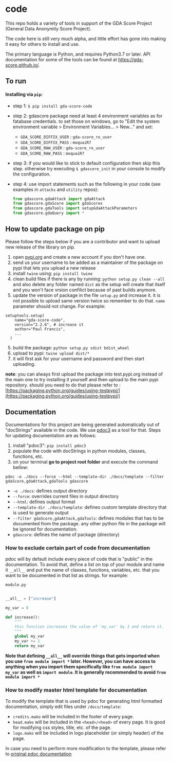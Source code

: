   
# code    
    
This repo holds a variety of tools in support of the GDA Score Project (General Data Anonymity Score Project).    
    
The code here is still very much alpha, and little effort has gone into making it easy for others to install and use.    
    
The primary language is Python, and requires Python3.7 or later. API documentation for some of the tools can be found at https://gda-score.github.io/.    
    
## To run    
    
#### Installing via `pip`:    
   - step 1: `$ pip install gda-score-code`    
   
   - step 2: gdascore package need at least 4 environment variables as for fatabase credentials.
   to set those on windows, go to "Edit the system environment variable > Environment Variables... > New..." and set:
        - `GDA_SCORE_DIFFIX_USER` : `gda-score_ro_user` 
        - `GDA_SCORE_DIFFIX_PASS` : `moquaiR7` 
        - `GDA_SCORE_RAW_USER` : `gda-score_ro_user` 
        - `GDA_SCORE_RAW_PASS` : `moquaiR7` 
            
   - step 3: if you would like to stick to default configuration then skip this step. otherwise try executing `$ gdascore_init` in your console  to modify the configuration.    
    
   - step 4: use import statements such as the following in your code (see examples in `attacks` and `utility` repos):    
      ```python    
      from gdascore.gdaAttack import gdaAttack
      from gdascore.gdaScore import gdaScores    
      from gdascore.gdaTools import setupGdaAttackParameters  
      from gdascore.gdaQuery import *   
      ```

## How to update package on pip
Please follow the steps below if you are a contributor and want to upload new release of the library on pip.
 1. open [pypi.org](https://pypi.org) and create a new account if you don't have one.
 2. send us your username to be added as a maintainer of the package on pypi that lets you upload a new release
 3. install `twine` using: `pip install twine`
 4. clean build files if there is any by running: `python setup.py clean --all` and also delete any folder named `dist` as the setup will create that itself and you won't face vrsion confilict because of past builds anymore.
 5. update the version of package in the file `setup.py` and increase it. it is not possible to upload same version twice so remember to do that. `name` parameter should not change. For example:
``` 
setuptools.setup(  
    name="gda-score-code",  
    version="2.2.6", # increase it
    author="Paul Francis",
    ...
  )
  ```
  5. build the package: `python setup.py sdist bdist_wheel`
  6. upload to pypi: `twine upload dist/*`
  7. it will first ask for your username and password and then start uploading.

**note**: you can always first upload the package into test.pypi.org instead of the main one to try installing it yourself and then upload to the main pypi repository. should you need to do that please refer to : [https://packaging.python.org/guides/using-testpypi/](https://packaging.python.org/guides/using-testpypi/)


## Documentation
Documentations for this project are being generated automatically out of "docStrings" available in the code.
We use [pdoc3](https://pypi.org/project/pdoc3/) as a tool for that. Steps for updating documentation are as follows:
 1. install "pdoc3": `pip install pdoc3`
 2. populate the code with docStrings in python modules, classes, functions, etc.
 3. on your terminal **go to project root folder** and execute the command bellow:
 ```shell
 pdoc -o ./docs --force --html --template-dir ./docs/template --filter gdaScore,gdaAttack,gdaTools gdascore
 ```
 
  - `-o ./docs`: defines output directory
  - `--force`: overrides current files in output directory
  - `--html`: defines output format
  - `--template-dir ./docs/template`: defines custom template directory that is used to generate output
  - `--filter gdaScore,gdaAttack,gdaTools`: defines modules that has to be documented from the package. any other python file in the package will be ignored for documentation.
  - `gdascore`: defines the name of package (directory)
 
### How to exclude certain part of code from documentation
pdoc will by default include every piece of code that is "public" in the documentation. To avoid that, define a list on top of your module
and name it `__all__` and put the name of classes, functions, variables, etc. that you want to be documented in that list as strings.
for example:
```python
module.py


__all__ = ["increase"]

my_var = 0

def increase():
    """
    this function increases the value of 'my_var' by 1 and return it.
    """
    global my_var
    my_var += 1
    return my_var
```

**Note that defining `__all__` will override things that gets imported when you use `from module import *` later.
However, you can have access to anything when you import them specifically like `from module import my_var` as well as `import module`. It is generally recommended to avoid `from module import *`**

### How to modify master html template for documentation
To modify the template that is used by pdoc for generating html formatted documentation, simply edit files under `/docs/template`:
 - `credits.mako` will be included in the footer of every page.
 - `head.mako`   will be included in the `<head>/<head>` of every page. It is good for modifying css styles, title, etc. of the page.
 - `logo.mako` will be included in logo placeholder (or simply header) of the page.
 
In case you need to perform more modification to the template, please refer to [original pdoc documentation](https://pdoc3.github.io/pdoc/doc/pdoc/)